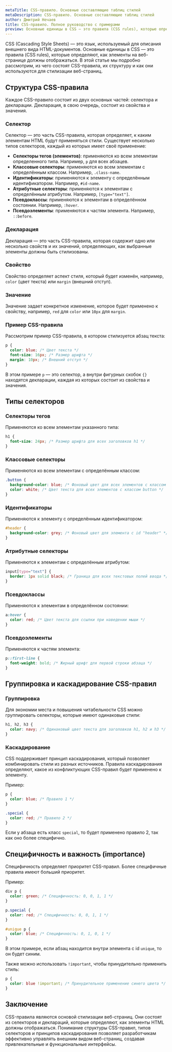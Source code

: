 ```yaml
---
metaTitle: CSS-правило. Основные составляющие таблиц стилей
metaDescription: CSS-правило. Основные составляющие таблиц стилей
author: Дмитрий Нечаев
title: CSS-правило. Полное руководство с примерами
preview: Основные единицы в CSS — это правила (CSS rules), которые определяют, как элементы на веб-странице должны отображаться. В этой статье мы подробно рассмотрим, из чего состоят CSS-правила, их структуру и как они используются для стилизации веб-страниц.
---
```


CSS (Cascading Style Sheets) — это язык, используемый для описания внешнего вида HTML-документов. Основные единицы в CSS — это правила (CSS rules), которые определяют, как элементы на веб-странице должны отображаться. В этой статье мы подробно рассмотрим, из чего состоят CSS-правила, их структуру и как они используются для стилизации веб-страниц.

## Структура CSS-правила

Каждое CSS-правило состоит из двух основных частей: селектора и декларации. Декларация, в свою очередь, состоит из свойства и значения.

### Селектор

Селектор — это часть CSS-правила, которая определяет, к каким элементам HTML будут применяться стили. Существует несколько типов селекторов, каждый из которых имеет своё применение:

- **Селекторы тегов (элементов)**: применяются ко всем элементам определенного типа. Например, `p` для всех абзацев.
- **Классовые селекторы**: применяются ко всем элементам с определённым классом. Например, `.class-name`.
- **Идентификаторы**: применяются к элементу с определённым идентификатором. Например, `#id-name`.
- **Атрибутные селекторы**: применяются к элементам с определённым атрибутом. Например, `[type="text"]`.
- **Псевдоклассы**: применяются к элементам в определённом состоянии. Например, `:hover`.
- **Псевдоэлементы**: применяются к частям элемента. Например, `::before`.

### Декларация

Декларация — это часть CSS-правила, которая содержит одно или несколько свойств и их значений, определяющих, как выбранные элементы должны быть стилизованы.

### Свойство

Свойство определяет аспект стиля, который будет изменён, например, `color` (цвет текста) или `margin` (внешний отступ).

### Значение

Значение задает конкретное изменение, которое будет применено к свойству, например, `red` для `color` или `10px` для `margin`.

### Пример CSS-правила

Рассмотрим пример CSS-правила, в котором стилизуется абзац текста:

```css
p {
  color: blue; /* Цвет текста */
  font-size: 16px; /* Размер шрифта */
  margin: 10px; /* Внешний отступ */
}

```

В этом примере `p` — это селектор, а внутри фигурных скобок `{}` находятся декларации, каждая из которых состоит из свойства и значения.

## Типы селекторов

### Селекторы тегов

Применяются ко всем элементам указанного типа:

```css
h1 {
  font-size: 24px; /* Размер шрифта для всех заголовков h1 */
}

```

### Классовые селекторы

Применяются ко всем элементам с определённым классом:

```css
.button {
  background-color: blue; /* Фоновый цвет для всех элементов с классом button */
  color: white; /* Цвет текста для всех элементов с классом button */
}

```

### Идентификаторы

Применяются к элементу с определённым идентификатором:

```css
#header {
  background-color: grey; /* Фоновый цвет для элемента с id "header" */
}

```

### Атрибутные селекторы

Применяются к элементам с определённым атрибутом:

```css
input[type="text"] {
  border: 1px solid black; /* Граница для всех текстовых полей ввода */
}

```

### Псевдоклассы

Применяются к элементам в определённом состоянии:

```css
a:hover {
  color: red; /* Цвет текста для ссылки при наведении мыши */
}

```

### Псевдоэлементы

Применяются к частям элемента:

```css
p::first-line {
  font-weight: bold; /* Жирный шрифт для первой строки абзаца */
}

```

## Группировка и каскадирование CSS-правил

### Группировка

Для экономии места и повышения читабельности CSS можно группировать селекторы, которые имеют одинаковые стили:

```css
h1, h2, h3 {
  color: navy; /* Одинаковый цвет текста для заголовков h1, h2 и h3 */
}

```

### Каскадирование

CSS поддерживает принцип каскадирования, который позволяет комбинировать стили из разных источников. Правила каскадирования определяют, какое из конфликтующих CSS-правил будет применено к элементу.

Пример:

```css
p {
  color: blue; /* Правило 1 */
}

.special {
  color: red; /* Правило 2 */
}

```

Если у абзаца есть класс `special`, то будет применено правило 2, так как оно более специфично.

## Специфичность и важность (importance)

Специфичность определяет приоритет CSS-правил. Более специфичные правила имеют больший приоритет.

Пример:

```css
div p {
  color: green; /* Специфичность: 0, 0, 1, 1 */
}

p.special {
  color: red; /* Специфичность: 0, 0, 1, 1 */
}

#unique p {
  color: blue; /* Специфичность: 0, 1, 0, 1 */
}

```

В этом примере, если абзац находится внутри элемента с id `unique`, то он будет синим.

Также можно использовать `!important`, чтобы принудительно применить стиль:

```css
p {
  color: blue !important; /* Принудительное применение синего цвета */
}

```

## Заключение

CSS-правила являются основой стилизации веб-страниц. Они состоят из селекторов и деклараций, которые определяют, как элементы HTML должны отображаться. Понимание структуры CSS-правил, типов селекторов и принципов каскадирования позволяет разработчикам эффективно управлять внешним видом веб-страниц, создавая привлекательные и функциональные интерфейсы.